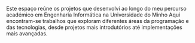 Este espaço reúne os projetos que desenvolvi ao longo do meu percurso académico em Engenharia Informática na Universidade do Minho
Aqui encontram-se trabalhos que exploram diferentes áreas da programação e das tecnologias, desde projetos mais introdutórios até implementações mais avançadas.
